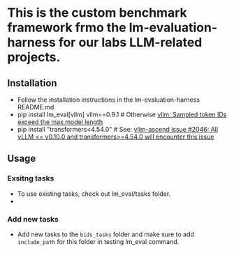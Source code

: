 # This is the custom benchmark framework frmo the lm-evaluation-harness for our labs LLM-related projects.

## Installation
- Follow the installation instructions in the lm-evaluation-harness README.md
- pip install lm_eval[vllm] vllm==0.9.1 # Otherwise [vllm: Sampled token IDs exceed the max model length](https://github.com/EleutherAI/lm-evaluation-harness/issues/3134)
- pip install "transformers<4.54.0"  # See: [vllm-ascend issue #2046: All vLLM <= v0.10.0 and transformers>=4.54.0 will encounter this issue](https://github.com/vllm-project/vllm-ascend/issues/2046)

## Usage
### Exsitng tasks
 - To use existing tasks, check out lm_eval/tasks folder. 
- 
### Add new tasks
 - Add new tasks to the `bids_tasks` folder and make sure to add `include_path` for this folder in testing lm_eval command. 

